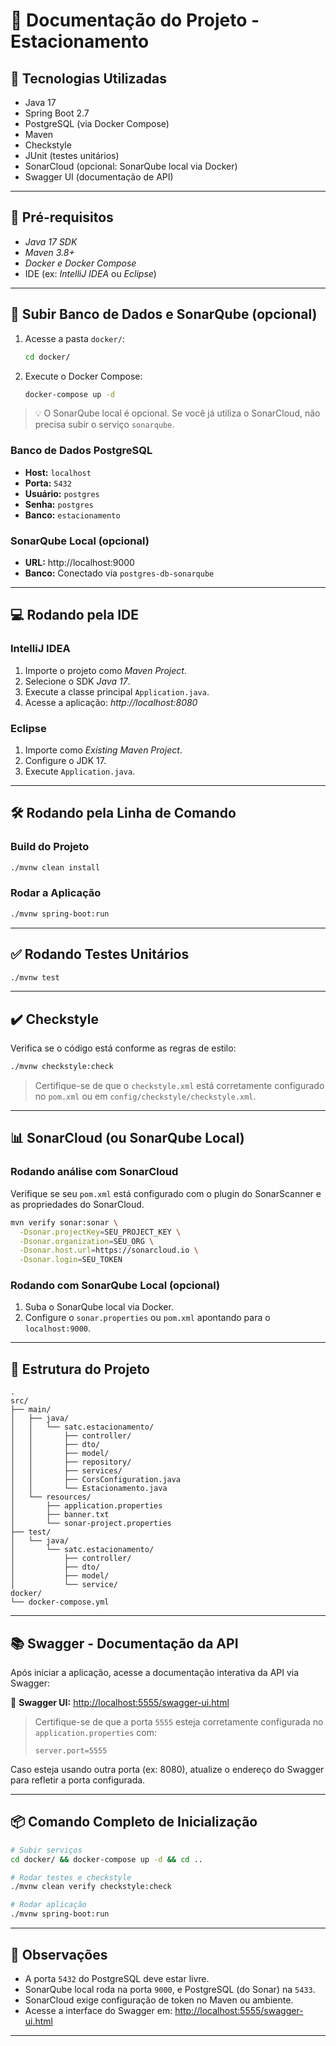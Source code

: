 # 📘 Documentação do Projeto - Estacionamento

## 🧱 Tecnologias Utilizadas

- Java 17
- Spring Boot 2.7
- PostgreSQL (via Docker Compose)
- Maven
- Checkstyle
- JUnit (testes unitários)
- SonarCloud (opcional: SonarQube local via Docker)
- Swagger UI (documentação de API)

---

## 🚀 Pré-requisitos

- *Java 17 SDK*
- *Maven 3.8+*
- *Docker e Docker Compose*
- IDE (ex: *IntelliJ IDEA* ou *Eclipse*)

---

## 🐘 Subir Banco de Dados e SonarQube (opcional)

1. Acesse a pasta `docker/`:
   ```bash
   cd docker/
   ```

2. Execute o Docker Compose:
   ```bash
   docker-compose up -d
   ```

> 💡 O SonarQube local é opcional. Se você já utiliza o SonarCloud, não precisa subir o serviço `sonarqube`.

### Banco de Dados PostgreSQL

- **Host:** `localhost`
- **Porta:** `5432`
- **Usuário:** `postgres`
- **Senha:** `postgres`
- **Banco:** `estacionamento`

### SonarQube Local (opcional)

- **URL:** http://localhost:9000
- **Banco:** Conectado via `postgres-db-sonarqube`

---

## 💻 Rodando pela IDE

### IntelliJ IDEA

1. Importe o projeto como *Maven Project*.
2. Selecione o SDK *Java 17*.
3. Execute a classe principal `Application.java`.
4. Acesse a aplicação: *http://localhost:8080*

### Eclipse

1. Importe como *Existing Maven Project*.
2. Configure o JDK 17.
3. Execute `Application.java`.

---

## 🛠️ Rodando pela Linha de Comando

### Build do Projeto

```bash
./mvnw clean install
```

### Rodar a Aplicação

```bash
./mvnw spring-boot:run
```

---

## ✅ Rodando Testes Unitários

```bash
./mvnw test
```

---

## ✔️ Checkstyle

Verifica se o código está conforme as regras de estilo:

```bash
./mvnw checkstyle:check
```

> Certifique-se de que o `checkstyle.xml` está corretamente configurado no `pom.xml` ou em `config/checkstyle/checkstyle.xml`.

---

## 📊 SonarCloud (ou SonarQube Local)

### Rodando análise com SonarCloud

Verifique se seu `pom.xml` está configurado com o plugin do SonarScanner e as propriedades do SonarCloud.

```bash
mvn verify sonar:sonar \
  -Dsonar.projectKey=SEU_PROJECT_KEY \
  -Dsonar.organization=SEU_ORG \
  -Dsonar.host.url=https://sonarcloud.io \
  -Dsonar.login=SEU_TOKEN
```

### Rodando com SonarQube Local (opcional)

1. Suba o SonarQube local via Docker.
2. Configure o `sonar.properties` ou `pom.xml` apontando para o `localhost:9000`.

---

## 📁 Estrutura do Projeto

```text
.
src/
├── main/
│   ├── java/
│   │   └── satc.estacionamento/
│   │       ├── controller/
│   │       ├── dto/
│   │       ├── model/
│   │       ├── repository/
│   │       ├── services/
│   │       ├── CorsConfiguration.java
│   │       └── Estacionamento.java
│   └── resources/
│       ├── application.properties
│       ├── banner.txt
│       └── sonar-project.properties
├── test/
│   └── java/
│       └── satc.estacionamento/
│           ├── controller/
│           ├── dto/
│           ├── model/
│           └── service/
docker/
└── docker-compose.yml
```

---

## 📚 Swagger - Documentação da API

Após iniciar a aplicação, acesse a documentação interativa da API via Swagger:

🔗 **Swagger UI:** [http://localhost:5555/swagger-ui.html](http://localhost:5555/swagger-ui.html)

> Certifique-se de que a porta `5555` esteja corretamente configurada no `application.properties` com:
>
> ```properties
> server.port=5555
> ```

Caso esteja usando outra porta (ex: 8080), atualize o endereço do Swagger para refletir a porta configurada.

---

## 📦 Comando Completo de Inicialização

```bash
# Subir serviços
cd docker/ && docker-compose up -d && cd ..

# Rodar testes e checkstyle
./mvnw clean verify checkstyle:check

# Rodar aplicação
./mvnw spring-boot:run
```

---

## 📝 Observações

- A porta `5432` do PostgreSQL deve estar livre.
- SonarQube local roda na porta `9000`, e PostgreSQL (do Sonar) na `5433`.
- SonarCloud exige configuração de token no Maven ou ambiente.
- Acesse a interface do Swagger em: [http://localhost:5555/swagger-ui.html](http://localhost:5555/swagger-ui.html)

---

